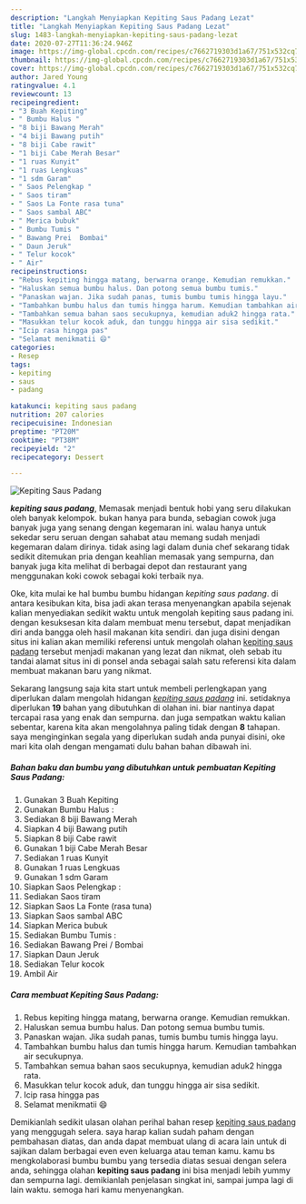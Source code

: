 ```yaml
---
description: "Langkah Menyiapkan Kepiting Saus Padang Lezat"
title: "Langkah Menyiapkan Kepiting Saus Padang Lezat"
slug: 1483-langkah-menyiapkan-kepiting-saus-padang-lezat
date: 2020-07-27T11:36:24.946Z
image: https://img-global.cpcdn.com/recipes/c7662719303d1a67/751x532cq70/kepiting-saus-padang-foto-resep-utama.jpg
thumbnail: https://img-global.cpcdn.com/recipes/c7662719303d1a67/751x532cq70/kepiting-saus-padang-foto-resep-utama.jpg
cover: https://img-global.cpcdn.com/recipes/c7662719303d1a67/751x532cq70/kepiting-saus-padang-foto-resep-utama.jpg
author: Jared Young
ratingvalue: 4.1
reviewcount: 13
recipeingredient:
- "3 Buah Kepiting"
- " Bumbu Halus "
- "8 biji Bawang Merah"
- "4 biji Bawang putih"
- "8 biji Cabe rawit"
- "1 biji Cabe Merah Besar"
- "1 ruas Kunyit"
- "1 ruas Lengkuas"
- "1 sdm Garam"
- " Saos Pelengkap "
- " Saos tiram"
- " Saos La Fonte rasa tuna"
- " Saos sambal ABC"
- " Merica bubuk"
- " Bumbu Tumis "
- " Bawang Prei  Bombai"
- " Daun Jeruk"
- " Telur kocok"
- " Air"
recipeinstructions:
- "Rebus kepiting hingga matang, berwarna orange. Kemudian remukkan."
- "Haluskan semua bumbu halus. Dan potong semua bumbu tumis."
- "Panaskan wajan. Jika sudah panas, tumis bumbu tumis hingga layu."
- "Tambahkan bumbu halus dan tumis hingga harum. Kemudian tambahkan air secukupnya."
- "Tambahkan semua bahan saos secukupnya, kemudian aduk2 hingga rata."
- "Masukkan telur kocok aduk, dan tunggu hingga air sisa sedikit."
- "Icip rasa hingga pas"
- "Selamat menikmatii 😄"
categories:
- Resep
tags:
- kepiting
- saus
- padang

katakunci: kepiting saus padang 
nutrition: 207 calories
recipecuisine: Indonesian
preptime: "PT20M"
cooktime: "PT38M"
recipeyield: "2"
recipecategory: Dessert

---
```



![Kepiting Saus Padang](https://img-global.cpcdn.com/recipes/c7662719303d1a67/751x532cq70/kepiting-saus-padang-foto-resep-utama.jpg)

<b><i>kepiting saus padang</i></b>, Memasak menjadi bentuk hobi yang seru dilakukan oleh banyak kelompok. bukan hanya para bunda, sebagian cowok juga banyak juga yang senang dengan kegemaran ini. walau hanya untuk sekedar seru seruan dengan sahabat atau memang sudah menjadi kegemaran dalam dirinya. tidak asing lagi dalam dunia chef sekarang tidak sedikit ditemukan pria dengan keahlian memasak yang sempurna, dan banyak juga kita melihat di berbagai depot dan restaurant yang menggunakan koki cowok sebagai koki terbaik nya.

Oke, kita mulai ke hal bumbu bumbu hidangan <i>kepiting saus padang</i>. di antara kesibukan kita, bisa jadi akan terasa menyenangkan apabila sejenak kalian menyediakan sedikit waktu untuk mengolah kepiting saus padang ini. dengan kesuksesan kita dalam membuat menu tersebut, dapat menjadikan diri anda bangga oleh hasil makanan kita sendiri. dan juga disini dengan situs ini kalian akan memiliki referensi untuk mengolah olahan <u>kepiting saus padang</u> tersebut menjadi makanan yang lezat dan nikmat, oleh sebab itu tandai alamat situs ini di ponsel anda sebagai salah satu referensi kita dalam membuat makanan baru yang nikmat.




Sekarang langsung saja kita start untuk membeli perlengkapan yang diperlukan dalam mengolah hidangan <u><i>kepiting saus padang</i></u> ini. setidaknya diperlukan <b>19</b> bahan yang dibutuhkan di olahan ini. biar nantinya dapat tercapai rasa yang enak dan sempurna. dan juga sempatkan waktu kalian sebentar, karena kita akan mengolahnya paling tidak dengan <b>8</b> tahapan. saya menginginkan segala yang diperlukan sudah anda punyai disini, oke mari kita olah dengan mengamati dulu bahan bahan dibawah ini.

<!--inarticleads1-->

##### Bahan baku dan bumbu yang dibutuhkan untuk pembuatan Kepiting Saus Padang:

1. Gunakan 3 Buah Kepiting
1. Gunakan  Bumbu Halus :
1. Sediakan 8 biji Bawang Merah
1. Siapkan 4 biji Bawang putih
1. Siapkan 8 biji Cabe rawit
1. Gunakan 1 biji Cabe Merah Besar
1. Sediakan 1 ruas Kunyit
1. Gunakan 1 ruas Lengkuas
1. Gunakan 1 sdm Garam
1. Siapkan  Saos Pelengkap :
1. Sediakan  Saos tiram
1. Siapkan  Saos La Fonte (rasa tuna)
1. Siapkan  Saos sambal ABC
1. Siapkan  Merica bubuk
1. Sediakan  Bumbu Tumis :
1. Sediakan  Bawang Prei / Bombai
1. Siapkan  Daun Jeruk
1. Sediakan  Telur kocok
1. Ambil  Air




<!--inarticleads2-->

##### Cara membuat Kepiting Saus Padang:

1. Rebus kepiting hingga matang, berwarna orange. Kemudian remukkan.
1. Haluskan semua bumbu halus. Dan potong semua bumbu tumis.
1. Panaskan wajan. Jika sudah panas, tumis bumbu tumis hingga layu.
1. Tambahkan bumbu halus dan tumis hingga harum. Kemudian tambahkan air secukupnya.
1. Tambahkan semua bahan saos secukupnya, kemudian aduk2 hingga rata.
1. Masukkan telur kocok aduk, dan tunggu hingga air sisa sedikit.
1. Icip rasa hingga pas
1. Selamat menikmatii 😄




Demikianlah sedikit ulasan olahan perihal bahan resep <u>kepiting saus padang</u> yang menggugah selera. saya harap kalian sudah paham dengan pembahasan diatas, dan anda dapat membuat ulang di acara lain untuk di sajikan dalam berbagai even even keluarga atau teman kamu. kamu bs mengkolaborasi bumbu bumbu yang tersedia diatas sesuai dengan selera anda, sehingga olahan <b>kepiting saus padang</b> ini bisa menjadi lebih yummy dan sempurna lagi. demikianlah penjelasan singkat ini, sampai jumpa lagi di lain waktu. semoga hari kamu menyenangkan.
